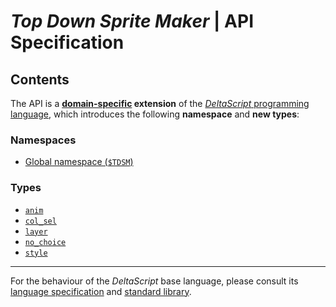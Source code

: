 # *Top Down Sprite Maker* | API Specification

## Contents

The API is a **[domain-specific](https://en.wikipedia.org/wiki/Domain-specific_language) extension** of the [*DeltaScript* programming language](https://github.com/jbunke/deltascript), which introduces the following **namespace** and **new types**:

### Namespaces

* [Global namespace (`$TDSM`)](./global.md)

### Types

* [`anim`](./anim.md)
* [`col_sel`](./col_sel.md)
* [`layer`](./layer.md)
* [`no_choice`](./no_choice.md)
* [`style`](./style.md)

---

For the behaviour of the *DeltaScript* base language, please consult its [language specification](https://github.com/jbunke/deltascript/blob/master/docs/lang-spec.md) and [standard library](https://github.com/jbunke/deltascript/blob/master/docs/std-lib.md).
